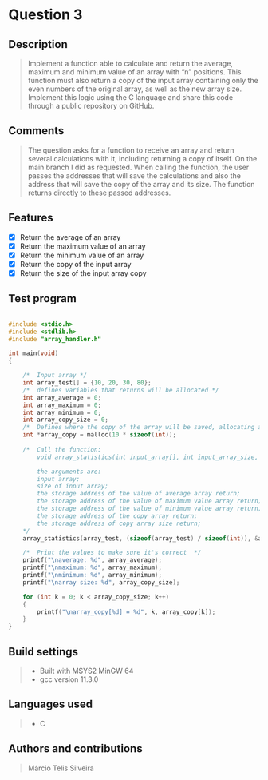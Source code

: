 # Question 3

## Description

> Implement a function able to calculate and return the average, maximum and minimum value of an array with “n” positions. This function must also return a copy of the input array containing only the even numbers of the original array, as well as the new array size. Implement this logic using the C language and share this code through a public repository on GitHub.

## Comments

> The question asks for a function to receive an array and return several calculations with it, including returning a copy of itself. On the main branch I did as requested. When calling the function, the user passes the addresses that will save the calculations and also the address that will save the copy of the array and its size. The function returns directly to these passed addresses.

## Features

- [x] Return the average of an array
- [x] Return the maximum value of an array
- [x] Return the minimum value of an array
- [x] Return the copy of the input array
- [x] Return the size of the input array copy

## Test program

~~~c

#include <stdio.h>
#include <stdlib.h>
#include "array_handler.h"

int main(void)
{

    /*  Input array */
    int array_test[] = {10, 20, 30, 80};
    /*  defines variables that returns will be allocated */
    int array_average = 0;
    int array_maximum = 0;
    int array_minimum = 0;
    int array_copy_size = 0;
    /*  Defines where the copy of the array will be saved, allocating an initial memory size    */
    int *array_copy = malloc(10 * sizeof(int));
    
    /*  Call the function:
        void array_statistics(int input_array[], int input_array_size, int *average, int *maximum, int *minimum, int array_return[], int *array_copy_size_return);

        the arguments are:
        input array;
        size of input array;
        the storage address of the value of average array return;
        the storage address of the value of maximum value array return;
        the storage address of the value of minimum value array return;
        the storage address of the copy array return;
        the storage address of copy array size return;
    */
    array_statistics(array_test, (sizeof(array_test) / sizeof(int)), &array_average, &array_maximum, &array_minimum, array_copy, &array_copy_size);

    /*  Print the values to make sure it's correct  */
    printf("\naverage: %d", array_average);
    printf("\nmaximum: %d", array_maximum);
    printf("\nminimum: %d", array_minimum);
    printf("\narray size: %d", array_copy_size);

    for (int k = 0; k < array_copy_size; k++)
    {
        printf("\narray_copy[%d] = %d", k, array_copy[k]);
    }
}

~~~

## Build settings

>- Built with MSYS2 MinGW 64
>- gcc version 11.3.0

## Languages used

>- C

## Authors and contributions

> Márcio Telis Silveira
